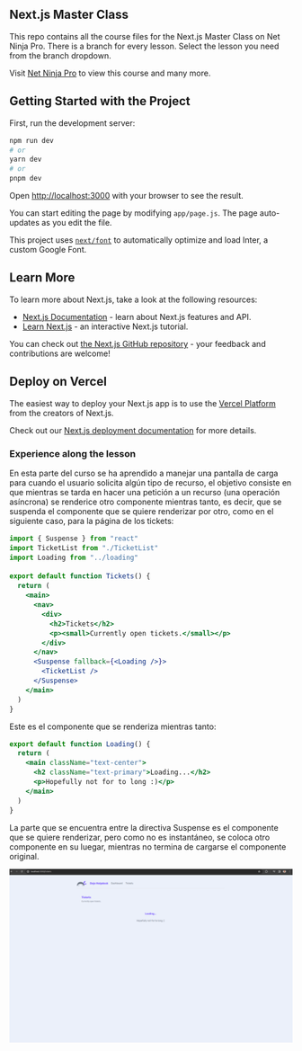 ## Next.js Master Class
This repo contains all the course files for the Next.js Master Class on Net Ninja Pro. There is a branch for every lesson. Select the lesson you need from the branch dropdown.

Visit [Net Ninja Pro](https://netninja.dev) to view this course and many more.

## Getting Started with the Project

First, run the development server:

```bash
npm run dev
# or
yarn dev
# or
pnpm dev
```

Open [http://localhost:3000](http://localhost:3000) with your browser to see the result.

You can start editing the page by modifying `app/page.js`. The page auto-updates as you edit the file.

This project uses [`next/font`](https://nextjs.org/docs/basic-features/font-optimization) to automatically optimize and load Inter, a custom Google Font.

## Learn More

To learn more about Next.js, take a look at the following resources:

- [Next.js Documentation](https://nextjs.org/docs) - learn about Next.js features and API.
- [Learn Next.js](https://nextjs.org/learn) - an interactive Next.js tutorial.

You can check out [the Next.js GitHub repository](https://github.com/vercel/next.js/) - your feedback and contributions are welcome!

## Deploy on Vercel

The easiest way to deploy your Next.js app is to use the [Vercel Platform](https://vercel.com/new?utm_medium=default-template&filter=next.js&utm_source=create-next-app&utm_campaign=create-next-app-readme) from the creators of Next.js.

Check out our [Next.js deployment documentation](https://nextjs.org/docs/deployment) for more details.

### Experience along the lesson
En esta parte del curso se ha aprendido a manejar una pantalla de carga para cuando el usuario solicita algún tipo de recurso, el objetivo consiste en que mientras se tarda en hacer una petición a un recurso (una operación asíncrona) se renderice otro componente mientras tanto, es decir, que se suspenda el componente que se quiere renderizar por otro, como en el siguiente caso, para la página de los tickets:

```jsx
import { Suspense } from "react"
import TicketList from "./TicketList"
import Loading from "../loading"

export default function Tickets() {
  return (
    <main>
      <nav>
        <div>
          <h2>Tickets</h2>
          <p><small>Currently open tickets.</small></p>
        </div>
      </nav>
      <Suspense fallback={<Loading />}>
        <TicketList />
      </Suspense>
    </main>
  )
}
```

Este es el componente que se renderiza mientras tanto:

```jsx
export default function Loading() {
  return (
    <main className="text-center">  
      <h2 className="text-primary">Loading...</h2>
      <p>Hopefully not for to long :)</p>
    </main>
  )
}
```

La parte que se encuentra entre la directiva Suspense es el componente que se quiere renderizar, pero como no es instantáneo, se coloca otro componente en su luegar, mientras no termina de cargarse el componente original.

![Captura 1](./images/screenshot-1.png)


